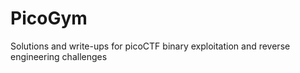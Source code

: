 # PicoGym
Solutions and write-ups for picoCTF binary exploitation and reverse engineering challenges
